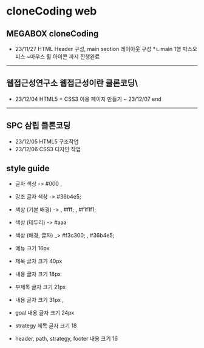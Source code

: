 # cloneCoding web
## MEGABOX cloneCoding
* 23/11/27 HTML Header 구성, main section 레이아웃 구성
*ㄴmain 1행 박스오피스 ~마우스 휠 아이콘 까지 진행완료
------
## 웹접근성연구소 웹접근성이란 클론코딩\
* 23/12/04 HTML5 + CSS3 이용 페이지 만들기 ~ 23/12/07 end
-------
## SPC 삼립 클론코딩
* 23/12/05 HTML5 구조작업
* 23/12/06 CSS3 디자인 작업
## style guide
* 글자 색상 -> #000 , 
* 강조 글자 색상 -> #36b4e5;
* 색상 (기본 배경) -> , #fff; ,  #f1f1f1;
* 색상 (테두리) -> #aaa
* 색상 (배경, 글자) _> #f3c300; , #36b4e5;
* 메뉴 크기 16px
* 제목 글자 크기 40px
* 내용 글자 크기 18px

* 부제목 글자 크기 21px
* 내용 글자 크기 31px ,
* goal 내용 글자 크기 24px
* strategy 제목 글자 크기 18
* header, path, strategy, footer 내용 크기 16